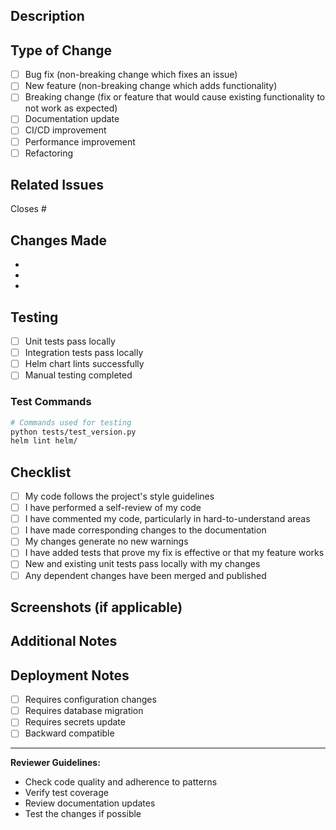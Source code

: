 ## Description

<!-- Provide a brief description of the changes in this PR -->

## Type of Change

- [ ] Bug fix (non-breaking change which fixes an issue)
- [ ] New feature (non-breaking change which adds functionality)
- [ ] Breaking change (fix or feature that would cause existing functionality to not work as expected)
- [ ] Documentation update
- [ ] CI/CD improvement
- [ ] Performance improvement
- [ ] Refactoring

## Related Issues

<!-- Link to related issues using #issue_number -->

Closes #

## Changes Made

<!-- List the specific changes made in this PR -->

- 
- 
- 

## Testing

<!-- Describe the tests you ran and their results -->

- [ ] Unit tests pass locally
- [ ] Integration tests pass locally
- [ ] Helm chart lints successfully
- [ ] Manual testing completed

### Test Commands

```bash
# Commands used for testing
python tests/test_version.py
helm lint helm/
```

## Checklist

- [ ] My code follows the project's style guidelines
- [ ] I have performed a self-review of my code
- [ ] I have commented my code, particularly in hard-to-understand areas
- [ ] I have made corresponding changes to the documentation
- [ ] My changes generate no new warnings
- [ ] I have added tests that prove my fix is effective or that my feature works
- [ ] New and existing unit tests pass locally with my changes
- [ ] Any dependent changes have been merged and published

## Screenshots (if applicable)

<!-- Add screenshots to help explain your changes -->

## Additional Notes

<!-- Any additional information that reviewers should know -->

## Deployment Notes

<!-- Any special considerations for deployment -->

- [ ] Requires configuration changes
- [ ] Requires database migration
- [ ] Requires secrets update
- [ ] Backward compatible

---

**Reviewer Guidelines:**
- Check code quality and adherence to patterns
- Verify test coverage
- Review documentation updates
- Test the changes if possible
